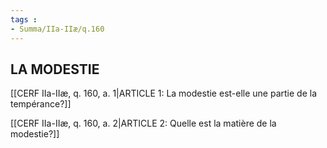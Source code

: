 ```yaml
---
tags : 
- Summa/IIa-IIæ/q.160
---
```


## LA MODESTIE

[[CERF IIa-IIæ, q. 160, a. 1|ARTICLE 1: La modestie est-elle une partie de la tempérance?]]

[[CERF IIa-IIæ, q. 160, a. 2|ARTICLE 2: Quelle est la matière de la modestie?]]

